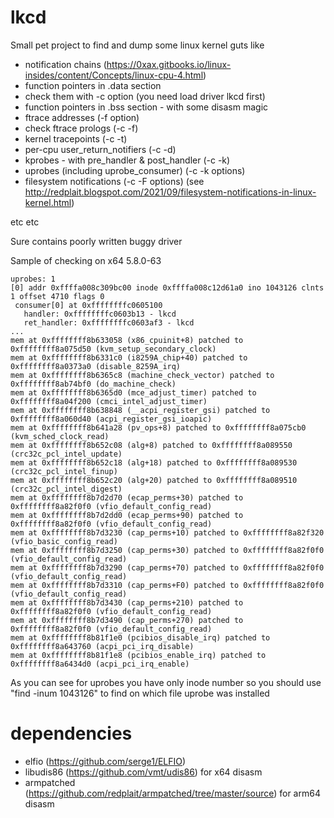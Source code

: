 # lkcd
Small pet project to find and dump some linux kernel guts like
* notification chains (https://0xax.gitbooks.io/linux-insides/content/Concepts/linux-cpu-4.html)
* function pointers in .data section
* check them with -c option (you need load driver lkcd first)
* function pointers in .bss section - with some disasm magic
* ftrace addresses (-f option)
* check ftrace prologs (-c -f)
* kernel tracepoints (-c -t)
* per-cpu user_return_notifiers (-c -d)
* kprobes - with pre_handler & post_handler (-c -k)
* uprobes (including uprobe_consumer) (-c -k options)
* filesystem notifications (-c -F options) (see http://redplait.blogspot.com/2021/09/filesystem-notifications-in-linux-kernel.html)
 
etc etc

Sure contains poorly written buggy driver

Sample of checking on x64 5.8.0-63

```
uprobes: 1
[0] addr 0xffffa008c309bc00 inode 0xffffa008c12d61a0 ino 1043126 clnts 1 offset 4710 flags 0 
 consumer[0] at 0xffffffffc0605100
   handler: 0xffffffffc0603b13 - lkcd
   ret_handler: 0xffffffffc0603af3 - lkcd
...
mem at 0xffffffff8b633058 (x86_cpuinit+8) patched to 0xffffffff8a075d50 (kvm_setup_secondary_clock)
mem at 0xffffffff8b6331c0 (i8259A_chip+40) patched to 0xffffffff8a0373a0 (disable_8259A_irq)
mem at 0xffffffff8b6365c8 (machine_check_vector) patched to 0xffffffff8ab74bf0 (do_machine_check)
mem at 0xffffffff8b6365d0 (mce_adjust_timer) patched to 0xffffffff8a04f200 (cmci_intel_adjust_timer)
mem at 0xffffffff8b638848 (__acpi_register_gsi) patched to 0xffffffff8a060d40 (acpi_register_gsi_ioapic)
mem at 0xffffffff8b641a28 (pv_ops+8) patched to 0xffffffff8a075cb0 (kvm_sched_clock_read)
mem at 0xffffffff8b652c08 (alg+8) patched to 0xffffffff8a089550 (crc32c_pcl_intel_update)
mem at 0xffffffff8b652c18 (alg+18) patched to 0xffffffff8a089530 (crc32c_pcl_intel_finup)
mem at 0xffffffff8b652c20 (alg+20) patched to 0xffffffff8a089510 (crc32c_pcl_intel_digest)
mem at 0xffffffff8b7d2d70 (ecap_perms+30) patched to 0xffffffff8a82f0f0 (vfio_default_config_read)
mem at 0xffffffff8b7d2dd0 (ecap_perms+90) patched to 0xffffffff8a82f0f0 (vfio_default_config_read)
mem at 0xffffffff8b7d3230 (cap_perms+10) patched to 0xffffffff8a82f320 (vfio_basic_config_read)
mem at 0xffffffff8b7d3250 (cap_perms+30) patched to 0xffffffff8a82f0f0 (vfio_default_config_read)
mem at 0xffffffff8b7d3290 (cap_perms+70) patched to 0xffffffff8a82f0f0 (vfio_default_config_read)
mem at 0xffffffff8b7d3310 (cap_perms+F0) patched to 0xffffffff8a82f0f0 (vfio_default_config_read)
mem at 0xffffffff8b7d3430 (cap_perms+210) patched to 0xffffffff8a82f0f0 (vfio_default_config_read)
mem at 0xffffffff8b7d3490 (cap_perms+270) patched to 0xffffffff8a82f0f0 (vfio_default_config_read)
mem at 0xffffffff8b81f1e0 (pcibios_disable_irq) patched to 0xffffffff8a643760 (acpi_pci_irq_disable)
mem at 0xffffffff8b81f1e8 (pcibios_enable_irq) patched to 0xffffffff8a6434d0 (acpi_pci_irq_enable)
```
As you can see for uprobes you have only inode number so you should use "find -inum 1043126" to find on which file uprobe was installed


# dependencies
* elfio (https://github.com/serge1/ELFIO)
* libudis86 (https://github.com/vmt/udis86) for x64 disasm
* armpatched (https://github.com/redplait/armpatched/tree/master/source) for arm64 disasm

